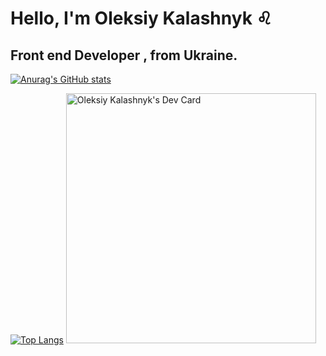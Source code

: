 # Hello, I'm Oleksiy Kalashnyk :leo:
## Front end Developer , from Ukraine.  

[![Anurag's GitHub stats](https://github-readme-stats.vercel.app/api?username=oleksiykalashnyk&show_icons=true&theme=radical)](https://github.com/anuraghazra/github-readme-stats)     

[![Top Langs](https://github-readme-stats.vercel.app/api/top-langs/?username=oleksiykalashnyk&langs_count=8&theme=radical)](https://github.com/anuraghazra/github-readme-stats)
<a href="https://app.daily.dev/532"><img src="https://api.daily.dev/devcards/ad0b80048fe540a197afef77aae017d5.png?r=0nf" width="400" alt="Oleksiy Kalashnyk's Dev Card"/></a>
